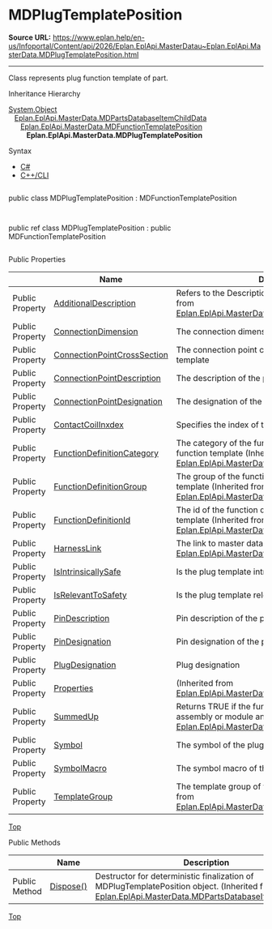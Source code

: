 # MDPlugTemplatePosition

**Source URL:** https://www.eplan.help/en-us/Infoportal/Content/api/2026/Eplan.EplApi.MasterDatau~Eplan.EplApi.MasterData.MDPlugTemplatePosition.html

---

Class represents plug function template of part.

Inheritance Hierarchy

[System.Object](#)  
   [Eplan.EplApi.MasterData.MDPartsDatabaseItemChildData](Eplan.EplApi.MasterDatau~Eplan.EplApi.MasterData.MDPartsDatabaseItemChildData.html)  
      [Eplan.EplApi.MasterData.MDFunctionTemplatePosition](Eplan.EplApi.MasterDatau~Eplan.EplApi.MasterData.MDFunctionTemplatePosition.html)  
         **Eplan.EplApi.MasterData.MDPlugTemplatePosition**

Syntax

- [C#](#i-syntax-CS)
- [C++/CLI](#i-syntax-CPP2005)

```
```
public class MDPlugTemplatePosition : MDFunctionTemplatePosition
```
```

```
```
public ref class MDPlugTemplatePosition : public MDFunctionTemplatePosition
```
```





Public Properties

|  | Name | Description |
| --- | --- | --- |
| Public Property | [AdditionalDescription](Eplan.EplApi.MasterDatau~Eplan.EplApi.MasterData.MDFunctionTemplatePosition~AdditionalDescription.html) | Refers to the Description column in GUI. (Inherited from [Eplan.EplApi.MasterData.MDFunctionTemplatePosition](Eplan.EplApi.MasterDatau~Eplan.EplApi.MasterData.MDFunctionTemplatePosition.html)) |
| Public Property | [ConnectionDimension](Eplan.EplApi.MasterDatau~Eplan.EplApi.MasterData.MDPlugTemplatePosition~ConnectionDimension.html) | The connection dimension of the plug template |
| Public Property | [ConnectionPointCrossSection](Eplan.EplApi.MasterDatau~Eplan.EplApi.MasterData.MDPlugTemplatePosition~ConnectionPointCrossSection.html) | The connection point cross-section of the plug template |
| Public Property | [ConnectionPointDescription](Eplan.EplApi.MasterDatau~Eplan.EplApi.MasterData.MDPlugTemplatePosition~ConnectionPointDescription.html) | The description of the plug template |
| Public Property | [ConnectionPointDesignation](Eplan.EplApi.MasterDatau~Eplan.EplApi.MasterData.MDPlugTemplatePosition~ConnectionPointDesignation.html) | The designation of the plug template |
| Public Property | [ContactCoilInxdex](Eplan.EplApi.MasterDatau~Eplan.EplApi.MasterData.MDPlugTemplatePosition~ContactCoilInxdex.html) | Specifies the index of the coil or contact. |
| Public Property | [FunctionDefinitionCategory](Eplan.EplApi.MasterDatau~Eplan.EplApi.MasterData.MDFunctionTemplatePosition~FunctionDefinitionCategory.html) | The category of the function definition set to the function template (Inherited from [Eplan.EplApi.MasterData.MDFunctionTemplatePosition](Eplan.EplApi.MasterDatau~Eplan.EplApi.MasterData.MDFunctionTemplatePosition.html)) |
| Public Property | [FunctionDefinitionGroup](Eplan.EplApi.MasterDatau~Eplan.EplApi.MasterData.MDFunctionTemplatePosition~FunctionDefinitionGroup.html) | The group of the function definition set to the function template (Inherited from [Eplan.EplApi.MasterData.MDFunctionTemplatePosition](Eplan.EplApi.MasterDatau~Eplan.EplApi.MasterData.MDFunctionTemplatePosition.html)) |
| Public Property | [FunctionDefinitionId](Eplan.EplApi.MasterDatau~Eplan.EplApi.MasterData.MDFunctionTemplatePosition~FunctionDefinitionId.html) | The id of the function definition set to the function template (Inherited from [Eplan.EplApi.MasterData.MDFunctionTemplatePosition](Eplan.EplApi.MasterDatau~Eplan.EplApi.MasterData.MDFunctionTemplatePosition.html)) |
| Public Property | [HarnessLink](Eplan.EplApi.MasterDatau~Eplan.EplApi.MasterData.MDFunctionTemplatePosition~HarnessLink.html) | The link to master data in Harness proD (Inherited from [Eplan.EplApi.MasterData.MDFunctionTemplatePosition](Eplan.EplApi.MasterDatau~Eplan.EplApi.MasterData.MDFunctionTemplatePosition.html)) |
| Public Property | [IsIntrinsicallySafe](Eplan.EplApi.MasterDatau~Eplan.EplApi.MasterData.MDPlugTemplatePosition~IsIntrinsicallySafe.html) | Is the plug template intrinsically safe (yes / no) |
| Public Property | [IsRelevantToSafety](Eplan.EplApi.MasterDatau~Eplan.EplApi.MasterData.MDPlugTemplatePosition~IsRelevantToSafety.html) | Is the plug template relevant to safety (yes / no) |
| Public Property | [PinDescription](Eplan.EplApi.MasterDatau~Eplan.EplApi.MasterData.MDPlugTemplatePosition~PinDescription.html) | Pin description of the plug template |
| Public Property | [PinDesignation](Eplan.EplApi.MasterDatau~Eplan.EplApi.MasterData.MDPlugTemplatePosition~PinDesignation.html) | Pin designation of the plug template |
| Public Property | [PlugDesignation](Eplan.EplApi.MasterDatau~Eplan.EplApi.MasterData.MDPlugTemplatePosition~PlugDesignation.html) | Plug designation |
| Public Property | [Properties](Eplan.EplApi.MasterDatau~Eplan.EplApi.MasterData.MDFunctionTemplatePosition~Properties.html) | (Inherited from [Eplan.EplApi.MasterData.MDFunctionTemplatePosition](Eplan.EplApi.MasterDatau~Eplan.EplApi.MasterData.MDFunctionTemplatePosition.html)) |
| Public Property | [SummedUp](Eplan.EplApi.MasterDatau~Eplan.EplApi.MasterData.MDFunctionTemplatePosition~SummedUp.html) | Returns TRUE if the function template is part of an assembly or module and is summed up (Inherited from [Eplan.EplApi.MasterData.MDFunctionTemplatePosition](Eplan.EplApi.MasterDatau~Eplan.EplApi.MasterData.MDFunctionTemplatePosition.html)) |
| Public Property | [Symbol](Eplan.EplApi.MasterDatau~Eplan.EplApi.MasterData.MDPlugTemplatePosition~Symbol.html) | The symbol of the plug template |
| Public Property | [SymbolMacro](Eplan.EplApi.MasterDatau~Eplan.EplApi.MasterData.MDPlugTemplatePosition~SymbolMacro.html) | The symbol macro of the plug template |
| Public Property | [TemplateGroup](Eplan.EplApi.MasterDatau~Eplan.EplApi.MasterData.MDFunctionTemplatePosition~TemplateGroup.html) | The template group of the function template (Inherited from [Eplan.EplApi.MasterData.MDFunctionTemplatePosition](Eplan.EplApi.MasterDatau~Eplan.EplApi.MasterData.MDFunctionTemplatePosition.html)) |

[Top](#top)

Public Methods

|  | Name | Description |
| --- | --- | --- |
| Public Method | [Dispose()](Eplan.EplApi.MasterDatau~Eplan.EplApi.MasterData.MDPartsDatabaseItemChildData~Dispose().html) | Destructor for deterministic finalization of MDPlugTemplatePosition object. (Inherited from [Eplan.EplApi.MasterData.MDPartsDatabaseItemChildData](Eplan.EplApi.MasterDatau~Eplan.EplApi.MasterData.MDPartsDatabaseItemChildData.html)) |

[Top](#top)
